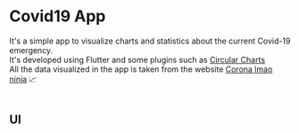 # Covid19 App

It's a simple app to visualize charts and statistics about the current Covid-19 emergency. <br>
It's developed using Flutter and some plugins such as [Circular Charts](https://pub.dev/packages/flutter_circular_chart)<br>
All the data visualized in the app is taken from the website [Corona lmao ninja]('https://corona.lmao.ninja/v2/all) 📈<br><br>

## UI

